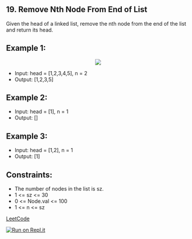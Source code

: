 ## 19. Remove Nth Node From End of List
Given the head of a linked list, remove the nth node from the end of the list and return its head.

## Example 1:

<p align="center">
  <img src="https://assets.leetcode.com/uploads/2020/10/03/remove_ex1.jpg" />
</p>

- Input: head = [1,2,3,4,5], n = 2
- Output: [1,2,3,5]

## Example 2:

- Input: head = [1], n = 1
- Output: []

## Example 3:

- Input: head = [1,2], n = 1
- Output: [1]

## Constraints:

- The number of nodes in the list is sz.
- 1 <= sz <= 30
- 0 <= Node.val <= 100
- 1 <= n <= sz

[LeetCode](https://leetcode.com/submissions/detail/711366276/)

[![Run on Repl.it](https://repl.it/badge/github/oscharko/JS-LeetCode-9-Remove-Nth-Node-From-End-of-List)](https://replit.com/@oscharko/JS-LeetCode-9-Remove-Nth-Node-From-End-of-List)

